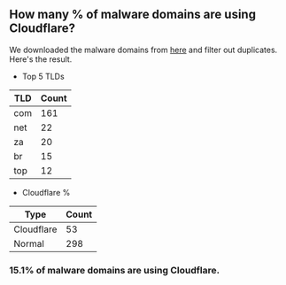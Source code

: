 ## How many % of malware domains are using Cloudflare?


We downloaded the malware domains from [here](https://urlhaus.abuse.ch) and filter out duplicates.
Here's the result.


[//]: # (start replacement)


- Top 5 TLDs

| TLD | Count |
| --- | --- |
| com | 161 |
| net | 22 |
| za | 20 |
| br | 15 |
| top | 12 |


- Cloudflare %

| Type | Count |
| --- | --- |
| Cloudflare | 53 |
| Normal | 298 |


### 15.1% of malware domains are using Cloudflare.